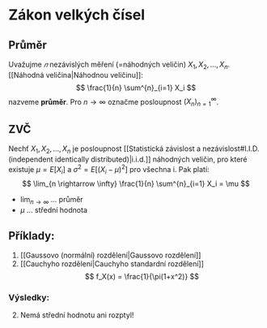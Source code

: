# Zákon velkých čísel
## Průměr
Uvažujme $𝑛$ nezávislých měření (=náhodných veličin) $X_1, X_2, … , X_n$. [[Náhodná veličina|Náhodnou veličinu]]: 
$$
\frac{1}{n} \sum^{n}_{i=1} X_i 
$$
nazveme **průměr**.
Pro $n \rightarrow \infty$ označme posloupnost $(X_n)^{\infty}_{n=1}$.

## ZVČ
Nechť $X_1,X_2,...,X_n$ je posloupnost [[Statistická závislost a nezávislost#I.I.D. (independent identically distributed)|i.i.d.]] náhodných veličin, pro které existuje $\mu = E[X_i]$ a $\sigma^2 = E[(X_i - \mu)^2]$ pro všechna i. Pak platí:
$$
\lim_{n \rightarrow \infty} \frac{1}{n} \sum^{n}_{i=1} X_i = \mu
$$
- $\lim_{n \rightarrow \infty}$ ... průměr
- $\mu$ ... střední hodnota

## Příklady:
1. [[Gaussovo (normální) rozdělení|Gaussovo rozdělení]]
2. [[Cauchyho rozdělení|Cauchyho standardní rozdělení]]
$$
f_X(x) = \frac{1}{\pi(1+x^2)}
$$
### Výsledky:
2. Nemá střední hodnotu ani rozptyl!